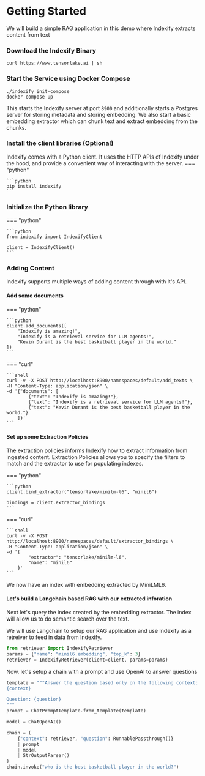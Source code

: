 # Getting Started

We will build a simple RAG application in this demo where Indexify extracts content from text 


### Download the Indexify Binary
```shell
curl https://www.tensorlake.ai | sh
```

### Start the Service using Docker Compose
```shell
./indexify init-compose
docker compose up
```
This starts the Indexify server at port `8900` and additionally starts a Postgres server for storing metadata and storing embedding. We also start a basic embedding extractor which can chunk text and extract embedding from the chunks.

### Install the client libraries (Optional)
Indexify comes with a Python client. It uses the HTTP APIs of Indexify under the hood, and provide a convenient way of interacting with the server.
=== "python"

    ```python
    pip install indexify
    ```

### Initialize the Python library
=== "python"

    ```python
    from indexify import IndexifyClient

    client = IndexifyClient()
    ```

### Adding Content

Indexify supports multiple ways of adding content through with it's API.

#### Add some documents

=== "python"

    ```python
    client.add_documents([
        "Indexify is amazing!",
        "Indexify is a retrieval service for LLM agents!",
        "Kevin Durant is the best basketball player in the world."
    ])
    ```
=== "curl"

    ```shell
    curl -v -X POST http://localhost:8900/namespaces/default/add_texts \
    -H "Content-Type: application/json" \
    -d '{"documents": [ 
            {"text": "Indexify is amazing!"},
            {"text": "Indexify is a retrieval service for LLM agents!"}, 
            {"text": "Kevin Durant is the best basketball player in the world."}
        ]}'
    ```

#### Set up some Extraction Policies

The extraction policies informs Indexify how to extract information from ingested content. Extraction Policies allows you to specify the filters to match and the extractor to use for populating indexes.

=== "python"

    ```python
    client.bind_extractor("tensorlake/minilm-l6", "minil6")

    bindings = client.extractor_bindings
    ```

=== "curl"

    ```shell
    curl -v -X POST http://localhost:8900/namespaces/default/extractor_bindings \
    -H "Content-Type: application/json" \
    -d '{
            "extractor": "tensorlake/minilm-l6",
            "name": "minil6"
        }'
    ```

We now have an index with embedding extracted by MiniLML6.

#### Let's build a Langchain based RAG with our extracted inforation

Next let's query the index created by the embedding extractor. The index will allow us to do semantic search over the text.

We will use Langchain to setup our RAG application and use Indexify as a retreiver to feed in data from Indexify.
```python
from retriever import IndexifyRetriever
params = {"name": "minil6.embedding", "top_k": 3}
retriever = IndexifyRetriever(client=client, params=params)
```

Now, let's setup a chain with a prompt and use OpenAI to answer questions
```python
template = """Answer the question based only on the following context:
{context}

Question: {question}
"""
prompt = ChatPromptTemplate.from_template(template)

model = ChatOpenAI()

chain = (
    {"context": retriever, "question": RunnablePassthrough()}
    | prompt
    | model
    | StrOutputParser()
)
chain.invoke("who is the best basketball player in the world?")
```